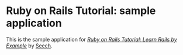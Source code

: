 # Ruby on Rails Tutorial: sample application

This is the sample application for [*Ruby on Rails Tutorial: Learn Rails by Example*](http://railstutorial.org/) by [Seech](http://michaelhartl.com/).

